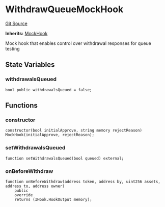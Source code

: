 # WithdrawQueueMockHook
[Git Source](https://github.com/SovaNetwork/fountfi/blob/58164582109e1a7de75ddd7e30bfe628ac79d7fd/src/mocks/hooks/WithdrawQueueMockHook.sol)

**Inherits:**
[MockHook](/src/mocks/hooks/MockHook.sol/contract.MockHook.md)

Mock hook that enables control over withdrawal responses for queue testing


## State Variables
### withdrawalsQueued

```solidity
bool public withdrawalsQueued = false;
```


## Functions
### constructor


```solidity
constructor(bool initialApprove, string memory rejectReason) MockHook(initialApprove, rejectReason);
```

### setWithdrawalsQueued


```solidity
function setWithdrawalsQueued(bool queued) external;
```

### onBeforeWithdraw


```solidity
function onBeforeWithdraw(address token, address by, uint256 assets, address to, address owner)
    public
    override
    returns (IHook.HookOutput memory);
```

